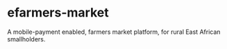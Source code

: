 # efarmers-market
A mobile-payment enabled, farmers market platform, for rural East African smallholders. 
